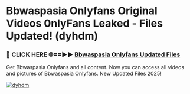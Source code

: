 # Bbwaspasia Onlyfans Original Videos 0nlyFans Leaked - Files Updated! (dyhdm)

<h3>🔴 CLICK HERE 🌐==►► <a href="https://tinyurl.com/ehrbuxhb" rel="nofollow">Bbwaspasia Onlyfans Updated Files</a></h3>

Get Bbwaspasia Onlyfans and all content. Now you can access all videos and pictures of Bbwaspasia Onlyfans. New Updated Files 2025!

[![dyhdm](https://i.imgur.com/lVYEuWS.gif)](https://tinyurl.com/ehrbuxhb)
